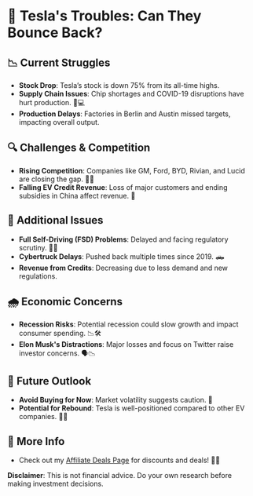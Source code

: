 # 🚗 Tesla's Troubles: Can They Bounce Back?

## 📉 Current Struggles
- **Stock Drop**: Tesla’s stock is down 75% from its all-time highs.
- **Supply Chain Issues**: Chip shortages and COVID-19 disruptions have hurt production. 🦠💻
- **Production Delays**: Factories in Berlin and Austin missed targets, impacting overall output.

## 🔍 Challenges & Competition
- **Rising Competition**: Companies like GM, Ford, BYD, Rivian, and Lucid are closing the gap. 🚗🔋
- **Falling EV Credit Revenue**: Loss of major customers and ending subsidies in China affect revenue. 💸

## 🚧 Additional Issues
- **Full Self-Driving (FSD) Problems**: Delayed and facing regulatory scrutiny. 🚧🤖
- **Cybertruck Delays**: Pushed back multiple times since 2019. 🛻
- **Revenue from Credits**: Decreasing due to less demand and new regulations.

## 🌧️ Economic Concerns
- **Recession Risks**: Potential recession could slow growth and impact consumer spending. 📉🛠️
- **Elon Musk's Distractions**: Major losses and focus on Twitter raise investor concerns. 🗣️📉

## 🔮 Future Outlook
- **Avoid Buying for Now**: Market volatility suggests caution. 🛑
- **Potential for Rebound**: Tesla is well-positioned compared to other EV companies. 🔄🚀

## 📢 More Info
- Check out my [Affiliate Deals Page](#) for discounts and deals! 💼✨

**Disclaimer**: This is not financial advice. Do your own research before making investment decisions.
